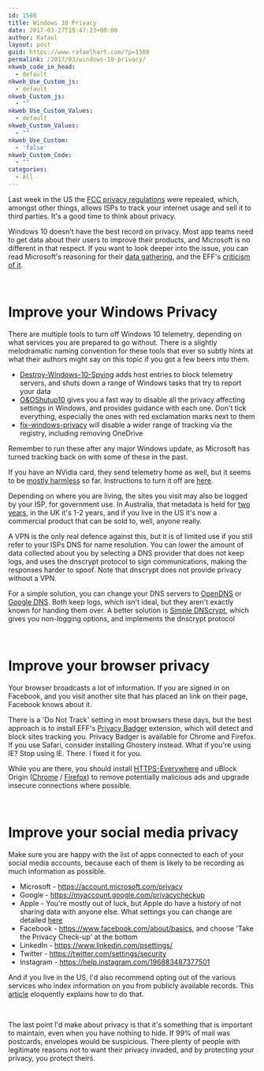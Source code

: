 ```yaml
---
id: 1508
title: Windows 10 Privacy
date: 2017-03-27T19:47:23+00:00
author: Rafael
layout: post
guid: https://www.rafaelhart.com/?p=1508
permalink: /2017/03/windows-10-privacy/
nkweb_code_in_head:
  - default
nkweb_Use_Custom_js:
  - default
nkweb_Custom_js:
  - ""
nkweb_Use_Custom_Values:
  - default
nkweb_Custom_Values:
  - ""
nkweb_Use_Custom:
  - 'false'
nkweb_Custom_Code:
  - ""
categories:
  - All
---
```

Last week in the US the <a href="https://www.businessinsider.com.au/republicans-kill-fcc-broadband-privacy-rules-2017-3?r=US&amp;IR=T">FCC privacy regulations</a> were repealed, which, amongst other things, allows ISPs to track your internet usage and sell it to third parties. It's a good time to think about privacy.

Windows 10 doesn't have the best record on privacy. Most app teams need to get data about their users to improve their products, and Microsoft is no different in that respect. If you want to look deeper into the issue, you can read Microsoft's reasoning for their <a href="https://technet.microsoft.com/en-au/itpro/windows/manage/configure-windows-telemetry-in-your-organization">data gathering</a>, and the EFF's <a href="https://www.eff.org/deeplinks/2016/08/windows-10-microsoft-blatantly-disregards-user-choice-and-privacy-deep-dive">criticism of it</a>.

&nbsp;
<h1>Improve your Windows Privacy</h1>
There are multiple tools to turn off Windows 10 telemetry, depending on what services you are prepared to go without. There is a slightly melodramatic naming convention for these tools that ever so subtly hints at what their authors might say on this topic if you got a few beers into them.
<ul>
 	<li><a href="https://github.com/Nummer/Destroy-Windows-10-Spying/releases/tag/1.6.722">Destroy-Windows-10-Spying</a> adds host entries to block telemetry servers, and shuts down a range of Windows tasks that try to report your data</li>
 	<li><a href="https://www.oo-software.com/en/shutup10/update">O&amp;OShutup10</a> gives you a fast way to disable all the privacy affecting settings in Windows, and provides guidance with each one. Don't tick everything, especially the ones with red exclamation marks next to them</li>
 	<li><a href="https://modzero.github.io/fix-windows-privacy/">fix-windows-privacy</a> will disable a wider range of tracking via the registry, including removing OneDrive</li>
</ul>
Remember to run these after any major Windows update, as Microsoft has turned tracking back on with some of these in the past.

If you have an NVidia card, they send telemetry home as well, but it seems to be <a href="http://www.howtogeek.com/280101/relax-nvidias-telemetry-didnt-just-start-spying-on-you/">mostly harmless</a> so far. Instructions to turn it off are <a href="https://www.youtube.com/watch?v=bp850f5_rzk">here</a>.

Depending on where you are living, the sites you visit may also be logged by your ISP, for government use. In Australia, that metadata is held for <a href="https://www.ag.gov.au/dataretention">two years</a>, in the UK it's 1-2 years, and if you live in the US it's now a commercial product that can be sold to, well, anyone really.

A VPN is the only real defence against this, but it is of limited use if you still refer to your ISPs DNS for name resolution. You can lower the amount of data collected about you by selecting a DNS provider that does not keep logs, and uses the dnscrypt protocol to sign communications, making the responses harder to spoof. Note that dnscrypt does not provide privacy without a VPN.

For a simple solution, you can change your DNS servers to <a href="https://www.opendns.com/setupguide/">OpenDNS</a> or <a href="https://developers.google.com/speed/public-dns/">Google DNS</a>. Both keep logs, which isn't ideal, but they aren't exactly known for handing them over. A better solution is <a href="https://simplednscrypt.org/">Simple DNScrypt</a>, which gives you non-logging options, and implements the dnscrypt protocol

&nbsp;
<h1>Improve your browser privacy</h1>
Your browser broadcasts a lot of information. If you are signed in on Facebook, and you visit another site that has placed an link on their page, Facebook knows about it.

There is a 'Do Not Track' setting in most browsers these days, but the best approach is to install EFF's <a href="https://www.eff.org/privacybadger">Privacy Badger</a> extension, which will detect and block sites tracking you. Privacy Badger is available for Chrome and Firefox. If you use Safari, consider installing Ghostery instead. What if you're using IE? Stop using IE. There. I fixed it for you.

While you are there, you should install <a href="https://www.eff.org/https-everywhere">HTTPS-Everywhere</a> and uBlock Origin (<a href="https://chrome.google.com/webstore/detail/ublock-origin/cjpalhdlnbpafiamejdnhcphjbkeiagm?hl=en">Chrome</a> / <a href="https://addons.mozilla.org/en-us/firefox/addon/ublock-origin/">Firefox</a>) to remove potentially malicious ads and upgrade insecure connections where possible.

&nbsp;
<h1>Improve your social media privacy</h1>
Make sure you are happy with the list of apps connected to each of your social media accounts, because each of them is likely to be recording as much information as possible.
<ul>
 	<li>Microsoft - <a href="https://account.microsoft.com/privacy">https://account.microsoft.com/privacy</a></li>
 	<li>Google - <a href="https://myaccount.google.com/privacycheckup">https://myaccount.google.com/privacycheckup</a></li>
 	<li>Apple - You're mostly out of luck, but Apple do have a history of not sharing data with anyone else. What settings you can change are detailed <a href="https://www.apple.com/privacy/manage-your-privacy/">here</a></li>
 	<li>Facebook - <a href="https://www.facebook.com/about/basics">https://www.facebook.com/about/basics</a>, and choose 'Take the Privacy Check-up' at the bottom</li>
 	<li>LinkedIn - <a href="https://www.linkedin.com/psettings/">https://www.linkedin.com/psettings/</a></li>
 	<li>Twitter - <a href="https://twitter.com/settings/security">https://twitter.com/settings/security</a></li>
 	<li>Instagram - <a href="https://help.instagram.com/196883487377501">https://help.instagram.com/196883487377501</a></li>
</ul>
And if you live in the US, I'd also recommend opting out of the various services who index information on you from publicly available records. This <a href="https://tisiphone.net/2017/01/25/thwart-my-osint-efforts-while-binging-tv/">article</a> eloquently explains how to do that.

&nbsp;

The last point I'd make about privacy is that it's something that is important to maintain, even when you have nothing to hide. If 99% of mail was postcards, envelopes would be suspicious. There plenty of people with legitimate reasons not to want their privacy invaded, and by protecting your privacy, you protect theirs.
